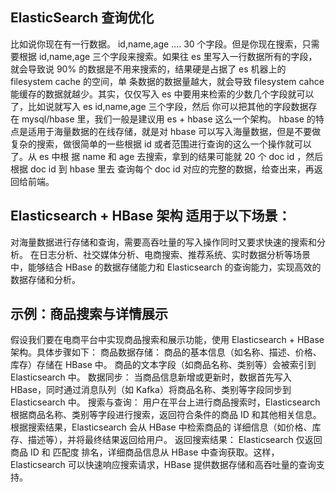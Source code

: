 


## ElasticSearch 查询优化
比如说你现在有一行数据。 id,name,age .... 30 个字段。但是你现在搜索，只需要根据
id,name,age 三个字段来搜索。如果往 es 里写入一行数据所有的字段，就会导致说
90% 的数据是不用来搜索的，结果硬是占据了 es 机器上的 filesystem cache 的空间，单
条数据的数据量越大，就会导致 filesystem cahce 能缓存的数据就越少。其实，仅仅写入
es 中要用来检索的少数几个字段就可以了，比如说就写入 es id,name,age 三个字段，然后
你可以把其他的字段数据存在 mysql/hbase 里，我们一般是建议用 es + hbase 这么一个架构。
hbase 的特点是适用于海量数据的在线存储，就是对 hbase 可以写入海量数据，但是不要做
复杂的搜索，做很简单的一些根据 id 或者范围进行查询的这么一个操作就可以了。从 es 中根
据 name 和 age 去搜索，拿到的结果可能就 20 个 doc id ，然后根据 doc id 到 hbase 里去
查询每个 doc id 对应的完整的数据，给查出来，再返回给前端。



## Elasticsearch + HBase 架构 适用于以下场景：
对海量数据进行存储和查询，需要高吞吐量的写入操作同时又要求快速的搜索和分析。
在日志分析、社交媒体分析、电商搜索、推荐系统、实时数据分析等场景中，能够结合 HBase 的数据存储能力和 Elasticsearch 的查询能力，实现高效的数据存储和分析。


## 示例：商品搜索与详情展示
假设我们要在电商平台中实现商品搜索和展示功能，使用 Elasticsearch + HBase 架构。具体步骤如下：
商品数据存储：
商品的基本信息（如名称、描述、价格、库存）存储在 HBase 中。
商品的文本字段（如商品名称、类别等）会被索引到 Elasticsearch 中。
数据同步：
当商品信息新增或更新时，数据首先写入 HBase，同时通过消息队列（如 Kafka）将商品名称、类别等字段同步到 Elasticsearch 中。
搜索与查询：
用户在平台上进行商品搜索时，Elasticsearch 根据商品名称、类别等字段进行搜索，返回符合条件的商品 ID 和其他相关信息。
根据搜索结果，Elasticsearch 会从 HBase 中检索商品的 详细信息（如价格、库存、描述等），并将最终结果返回给用户。
返回搜索结果：
Elasticsearch 仅返回 商品 ID 和 匹配度 排名，详细商品信息从 HBase 中查询获取。这样，Elasticsearch 可以快速响应搜索请求，HBase 提供数据存储和高吞吐量的查询支持。